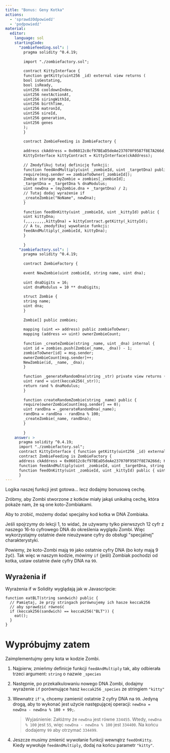 ```yaml
---
title: "Bonus: Geny Kotka"
actions:
  - 'sprawdźOdpowiedź'
  - 'podpowiedź'
material:
  editor:
    language: sol
    startingCode:
      "zombiefeeding.sol": |
        pragma solidity ^0.4.19;
        
        import "./zombiefactory.sol";
        
        contract KittyInterface {
        function getKitty(uint256 _id) external view returns (
        bool isGestating,
        bool isReady,
        uint256 cooldownIndex,
        uint256 nextActionAt,
        uint256 siringWithId,
        uint256 birthTime,
        uint256 matronId,
        uint256 sireId,
        uint256 generation,
        uint256 genes
        );
        }
        
        contract ZombieFeeding is ZombieFactory {
        
        address ckAddress = 0x06012c8cf97BEaD5deAe237070F9587f8E7A266d;
        KittyInterface kittyContract = KittyInterface(ckAddress);
        
        // Zmodyfikuj tutaj definicję funkcji:
        function feedAndMultiply(uint _zombieId, uint _targetDna) public {
        require(msg.sender == zombieToOwner[_zombieId]);
        Zombie storage myZombie = zombies[_zombieId];
        _targetDna = _targetDna % dnaModulus;
        uint newDna = (myZombie.dna + _targetDna) / 2;
        // Tutaj dodaj wyrażenie if
        _createZombie("NoName", newDna);
        }
        
        function feedOnKitty(uint _zombieId, uint _kittyId) public {
        uint kittyDna;
        (,,,,,,,,,kittyDna) = kittyContract.getKitty(_kittyId);
        // A tu, zmodyfikuj wywołanie funkcji:
        feedAndMultiply(_zombieId, kittyDna);
        }
        
        }
      "zombiefactory.sol": |
        pragma solidity ^0.4.19;
        
        contract ZombieFactory {
        
        event NewZombie(uint zombieId, string name, uint dna);
        
        uint dnaDigits = 16;
        uint dnaModulus = 10 ** dnaDigits;
        
        struct Zombie {
        string name;
        uint dna;
        }
        
        Zombie[] public zombies;
        
        mapping (uint => address) public zombieToOwner;
        mapping (address => uint) ownerZombieCount;
        
        function _createZombie(string _name, uint _dna) internal {
        uint id = zombies.push(Zombie(_name, _dna)) - 1;
        zombieToOwner[id] = msg.sender;
        ownerZombieCount[msg.sender]++;
        NewZombie(id, _name, _dna);
        }
        
        function _generateRandomDna(string _str) private view returns (uint) {
        uint rand = uint(keccak256(_str));
        return rand % dnaModulus;
        }
        
        function createRandomZombie(string _name) public {
        require(ownerZombieCount[msg.sender] == 0);
        uint randDna = _generateRandomDna(_name);
        randDna = randDna - randDna % 100;
        _createZombie(_name, randDna);
        }
        
        }
    answer: >
      pragma solidity ^0.4.19;
      import "./zombiefactory.sol";
      contract KittyInterface { function getKitty(uint256 _id) external view returns ( bool isGestating, bool isReady, uint256 cooldownIndex, uint256 nextActionAt, uint256 siringWithId, uint256 birthTime, uint256 matronId, uint256 sireId, uint256 generation, uint256 genes ); }
      contract ZombieFeeding is ZombieFactory {
      address ckAddress = 0x06012c8cf97BEaD5deAe237070F9587f8E7A266d; KittyInterface kittyContract = KittyInterface(ckAddress);
      function feedAndMultiply(uint _zombieId, uint _targetDna, string _species) public { require(msg.sender == zombieToOwner[_zombieId]); Zombie storage myZombie = zombies[_zombieId]; _targetDna = _targetDna % dnaModulus; uint newDna = (myZombie.dna + _targetDna) / 2; if (keccak256(_species) == keccak256("kitty")) { newDna = newDna - newDna % 100 + 99; } _createZombie("NoName", newDna); }
      function feedOnKitty(uint _zombieId, uint _kittyId) public { uint kittyDna; (,,,,,,,,,kittyDna) = kittyContract.getKitty(_kittyId); feedAndMultiply(_zombieId, kittyDna, "kitty"); }
      }
---
```

Logika naszej funkcji jest gotowa... lecz dodajmy bonusową cechę.

Zróbmy, aby Zombi stworzone z kotków miały jakąś unikalną cechę, która pokaże nam, że są one koto-Zombiakami.

Aby to zrobić, możemy dodać specjalny kod kotka w DNA Zombiaka.

Jeśli spojrzymy do lekcji 1, to widać, że używamy tylko pierwszych 12 cyfr z naszego 16-to cyfrowego DNA do określenia wyglądu Zombi. Więc wykorzystajmy ostatnie dwie nieużywane cyfry do obsługi "specjalnej" charakterystyki.

Powiemy, że koto-Zombi mają `99` jako ostatnie cyfry DNA (bo koty mają 9 żyć). Tak więc w naszym kodzie, mówimy `if` (jeśli) Zombiak pochodzi od kotka, ustaw ostatnie dwie cyfry DNA na `99`.

## Wyrażenia if

Wyrażenia if w Solidity wyglądają jak w Javascripcie:

    function eatBLT(string sandwich) public {
      // Pamiętaj, że przy stringach porównujemy ich hasze keccak256
      // aby sprawdzić równość
      if (keccak256(sandwich) == keccak256("BLT")) {
        eat();
      }
    }
    

# Wypróbujmy zatem

Zaimplementujmy geny kota w kodzie Zombi.

1. Najpierw, zmieńmy definicje funkcji `feedAndMultiply` tak, aby odbierała trzeci argument: `string` o nazwie `_species`

2. Następnie, po przekalkulowaniu nowego DNA Zombi, dodajmy wyrażenie `if` porównujące hasz `keccak256` `_species` ze stringiem `"kitty"`

3. Wewnatrz `if'a`, chcemy zamienić ostatnie 2 cyfry DNA na `99`. Jedyną drogą, aby to wykonać jest użycie następującej operacji: `newDna = newDna - newDna % 100 + 99;`.
    
    > Wyjaśnienie: Załóżmy że `newDna` jest równe `334455`. Wtedy, `newDna % 100` jest `55`, więc `newDna - newDna % 100` jest `334400`. Na końcu dodajemy `99` aby otrzymać `334499`.

4. Jeszcze musimy zmienić wywołanie funkcji wewnątrz `feedOnKitty`. Kiedy wywołuje `feedAndMultiply`, dodaj na końcu parametr `"kitty"`.